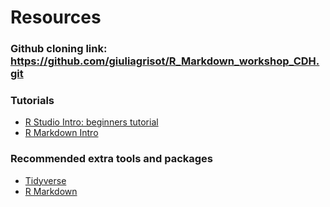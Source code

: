 
# Resources

### Github cloning link: https://github.com/giuliagrisot/R_Markdown_workshop_CDH.git

### Tutorials
- [R Studio Intro: beginners tutorial](https://education.rstudio.com/learn/beginner/)
- [R Markdown Intro](https://intro2r.com/why-use-r-markdown.html)

### Recommended extra tools and packages
- [Tidyverse](https://www.tidyverse.org)
- [R Markdown](https://bookdown.org/yihui/rmarkdown/)

